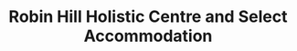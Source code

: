 ---
title: "Robin Hill Holistic Centre and Select Accommodation"
address: "Robin Hill Clinic Cobh Cork Co. Cork"
tel: "(021)4812222"
county: "Cork"
category: "Bedandbreakfasts"
type: "Content"
lat: "51.854942"
lng: "-8.297295"
---